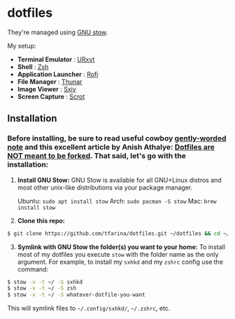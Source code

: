 # dotfiles

They're managed using [GNU stow](https://www.gnu.org/software/stow/).

My setup:
- **Terminal Emulator**            : [URxvt](http://software.schmorp.de/pkg/rxvt-unicode.html)
- **Shell**                        : [Zsh](https://www.zsh.org)
- **Application Launcher**         : [Rofi](https://github.com/davatorium/rofi)
- **File Manager**                 : [Thunar](https://gitlab.xfce.org/xfce/thunar)
- **Image Viewer**                 : [Sxiv](https://github.com/muennich/sxiv)
- **Screen Capture**               : [Scrot](https://github.com/dreamer/scrot)

## Installation

### Before installing, be sure to read useful cowboy [gently-worded note](https://github.com/cowboy/dotfiles#heed-this-critically-important-warning-before-you-install) and this excellent article by Anish Athalye: [Dotfiles are NOT meant to be forked](http://www.anishathalye.com/2014/08/03/managing-your-dotfiles/). That said, let's go with the installation:

1. **Install GNU Stow:** GNU Stow is available for all GNU+Linux distros and most other unix-like distributions via your package manager.

   Ubuntu:   `sudo apt install stow`
   Arch:     `sudo pacman -S stow`
   Mac:	     `brew install stow`

2. **Clone this repo:**

```sh
$ git clone https://github.com/tfarina/dotfiles.git ~/dotfiles && cd ~/dotfiles
```
3. **Symlink with GNU Stow the folder(s) you want to your home:** To install most of my dotfiles you execute `stow` with the folder name as the only argument.
For example, to install my `sxhkd` and my `zshrc` config use the command:

```sh
$ stow -v -t ~/ -S sxhkd
$ stow -v -t ~/ -S zsh
$ stow -v -t ~/ -S whatever-dotfile-you-want
```
This will symlink files to `~/.config/sxhkd/`, `~/.zshrc`, etc.
